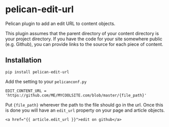# pelican-edit-url

Pelican plugin to add an edit URL to content objects.

This plugin assumes that the parent directory of your
content directory is your project directory. If you have
the code for your site somewhere public (e.g. Github), you
can provide links to the source for each piece of content.

## Installation

```
pip install pelican-edit-url
```

Add the setting to your `pelicanconf.py`

```
EDIT_CONTENT_URL = 'https://github.com/ME/MYCOOLSITE.com/blob/master/{file_path}'
```

Put `{file_path}` wherever the path to the file should go in the url. Once this is done
you will have an `edit_url` property on your page and article objects.

```
<a href="{{ article.edit_url }}">edit on github</a>
```
